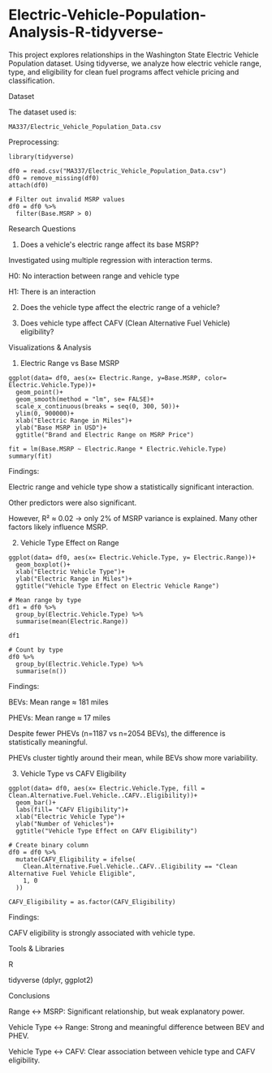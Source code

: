 # Electric-Vehicle-Population-Analysis-R-tidyverse-
This project explores relationships in the Washington State Electric Vehicle Population dataset. Using tidyverse, we analyze how electric vehicle range, type, and eligibility for clean fuel programs affect vehicle pricing and classification.

Dataset

The dataset used is:

```
MA337/Electric_Vehicle_Population_Data.csv
```
Preprocessing:
```
library(tidyverse)

df0 = read.csv("MA337/Electric_Vehicle_Population_Data.csv")
df0 = remove_missing(df0)
attach(df0)

# Filter out invalid MSRP values
df0 = df0 %>%
  filter(Base.MSRP > 0)
```
Research Questions

1. Does a vehicle's electric range affect its base MSRP?

  Investigated using multiple regression with interaction terms.

  H0: No interaction between range and vehicle type

  H1: There is an interaction

2. Does the vehicle type affect the electric range of a vehicle?

3. Does vehicle type affect CAFV (Clean Alternative Fuel Vehicle) eligibility?

Visualizations & Analysis
1. Electric Range vs Base MSRP
```
ggplot(data= df0, aes(x= Electric.Range, y=Base.MSRP, color= Electric.Vehicle.Type))+
  geom_point()+
  geom_smooth(method = "lm", se= FALSE)+
  scale_x_continuous(breaks = seq(0, 300, 50))+
  ylim(0, 900000)+
  xlab("Electric Range in Miles")+
  ylab("Base MSRP in USD")+
  ggtitle("Brand and Electric Range on MSRP Price")

fit = lm(Base.MSRP ~ Electric.Range * Electric.Vehicle.Type)
summary(fit)
```
Findings:

Electric range and vehicle type show a statistically significant interaction.

Other predictors were also significant.

However, R² ≈ 0.02 → only 2% of MSRP variance is explained. Many other factors likely influence MSRP.

2. Vehicle Type Effect on Range
```
ggplot(data= df0, aes(x= Electric.Vehicle.Type, y= Electric.Range))+
  geom_boxplot()+
  xlab("Electric Vehicle Type")+
  ylab("Electric Range in Miles")+
  ggtitle("Vehicle Type Effect on Electric Vehicle Range")

# Mean range by type
df1 = df0 %>%
  group_by(Electric.Vehicle.Type) %>%
  summarise(mean(Electric.Range))

df1

# Count by type
df0 %>%
  group_by(Electric.Vehicle.Type) %>%
  summarise(n())
```
Findings:

BEVs: Mean range ≈ 181 miles

PHEVs: Mean range ≈ 17 miles

Despite fewer PHEVs (n=1187 vs n=2054 BEVs), the difference is statistically meaningful.

PHEVs cluster tightly around their mean, while BEVs show more variability.

3. Vehicle Type vs CAFV Eligibility
```
ggplot(data= df0, aes(x= Electric.Vehicle.Type, fill = Clean.Alternative.Fuel.Vehicle..CAFV..Eligibility))+
  geom_bar()+
  labs(fill= "CAFV Eligibility")+
  xlab("Electric Vehicle Type")+
  ylab("Number of Vehicles")+
  ggtitle("Vehicle Type Effect on CAFV Eligibility")

# Create binary column
df0 = df0 %>%
  mutate(CAFV_Eligibility = ifelse(
    Clean.Alternative.Fuel.Vehicle..CAFV..Eligibility == "Clean Alternative Fuel Vehicle Eligible",
    1, 0
  ))

CAFV_Eligibility = as.factor(CAFV_Eligibility)
```
Findings:

CAFV eligibility is strongly associated with vehicle type.

Tools & Libraries

R

tidyverse (dplyr, ggplot2)

Conclusions

Range ↔ MSRP: Significant relationship, but weak explanatory power.

Vehicle Type ↔ Range: Strong and meaningful difference between BEV and PHEV.

Vehicle Type ↔ CAFV: Clear association between vehicle type and CAFV eligibility.
